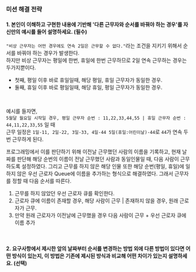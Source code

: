 ### 미션 해결 전략 
#### 1. 본인이 이해하고 구현한 내용에 기반해 '다른 근무자와 순서를 바꿔야 하는 경우'를 자신만의 예시를 들어 설명하세요. (필수)       

```"비상 근무자는 어떤 경우에도 연속 2일은 근무할 수 없다."```라는 조건을 지키기 위해서 순서를 바꿔야 하는 경우가 발생한다. <br>
하지만 비상 근무자는 평일에 한번, 휴일에 한번 근무하므로 2일 연속 근무하는 경우는 두가지뿐이다. <br>
- 첫째, 평일 이후 바로 휴일일때, 해당 평일, 휴일 근무자가 동일한 경우.
- 둘째, 휴일 이후 바로 평일일때, 해당 휴일, 평일 근무자가 동일한 경우.
<br>

예시를 들자면, <br>
```5월달 월요일 시작일 경우, 평일 근무자 순번 : 11,22,33,44,55 | 휴일 근무자 순번 : 44,11,22,33,55``` 일 때 <br>
근무 일정은 ```1일-11, 2일-22, 3일-33, 4일-44 5일(휴일:어린이날)-44```로  ```44```가 연속 두번 근무하게 된다.
<br>

프로그래밍에서 이를 판단하기 위해 이전날 근무했던 사람의 이름을 기록하고, 현재 날짜를 판단해 해당 순번의 이름이 전날 근무했던 사람과 동일인물일 때, 다음 사람이 근무하도록 설정하였다. 
그리고 근무를 하지 않은 해당 인물 또한 해당 순번(평일, 휴일)에 일하지 않은 우선 근로자 Queue에 이름을 추가하는 형식으로 해결하였다.
그래서 근무자를 정할 때 다음 순서를 따른다.
1. 근무를 하지 않았던 우선 근로자 큐를 확인한다.
2. 근로자 큐에 이름이 존재할 경우, 해당 사람이 근무 | 존재하지 않을 경우, 원래 근로자가 근무.
3. 만약 원래 근로자가 이전날에 근무했을 경우 다음 사람이 근무 + 우선 근로자 큐에 이름 추가

<br>

#### 2. 요구사항에서 제시한 앞의 날짜부터 순서를 변경하는 방법 외에 다른 방법이 있다면 어떤 방식이 있는지, 이 방법은 기존에 제시된 방식과 비교해 어떤 차이가 있는지 설명하세요. (선택)

